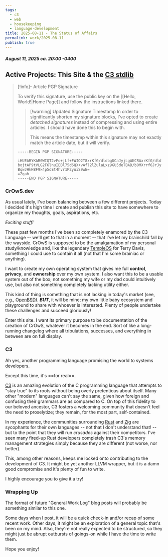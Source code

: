 ```yaml
---
tags:
  - c3
  - web
  - housekeeping
  - language-development
title: 2025-08-11 - The Status of Affairs
permalink: work/2025-08-11
publish: true
---
```

##### August 11, 2025 ca. 20:00 -0400
## Active Projects: This Site & the [C3 stdlib](https://github.com/c3lang/c3c)
> [!info]- Article PGP Signature
>
> To verify this signature, use the public key on the [[Hello, World!|Home Page]] and follow the instructions linked there.
>
> > [!warning] Updated Signature Timestamp
> > In order to significantly shorten my signature blocks, I've opted to create _detached signatures_ instead of compressing and using entire articles. I should have done this to begin with.
> > 
> > This means the timestamp within this signature may not exactly match the article date, but it will verify.
>
> ```
> -----BEGIN PGP SIGNATURE-----
> 
> iHUEABYKAB0WIQT2vFo+jLf+FWIQ2T8xrKfG/dldbgUCaJyjLgAKCRAxrKfG/dld
> bojtAP9tVLG2F6lnuIEBl75d6QX+vAfl2lZulaLxz9GU5deTBAD/bOMXrrf6JrJy
> BqwJHkH8F9k4p5dEt4hvr1P2yuiS9wE=
> =Zqah
> -----END PGP SIGNATURE-----
> ```

### CrOwS.dev
As usual lately, I've been balancing between a few different projects. Today I decided it's high time I create and publish this site to have somewhere to organize my thoughts, goals, aspirations, etc.

_Exciting stuff!_

These past few months I've been so completely enamored by the C3 Language -- we'll get to that in a moment -- that I've let my brainchild fall by the wayside. CrOwS is supposed to be the amalgamation of my personal study/knowledge and, like the legendary [TempleOS](https://templeos.org/) for Terry Davis, something I could use to contain it all (not that I'm some brainiac or anything).

I want to create my own operating system that gives me full **control**, **privacy**, and **ownership** over my own system. I also want this to be a usable system out of the box; not something my wife or my dad could intuitively use, but also not something completely lacking utility either.

This kind of thing is something that is not lacking in today's market (see, e.g., [OpenBSD](https://openbsd.org/)). ***BUT***, it will be mine; my own little baby ecosystem and playground to share with whoever is interested. Plenty of people undertake these challenges and succeed gloriously!

Enter this site. I want its primary purpose to be documentation of the creation of CrOwS, whatever it becomes in the end. Sort of like a long-running changelog where all tribulations, successes, and everything in between are on full display.

### C3
Ah yes, another programming language promising the world to systems developers.

Except this time, it's ==for real==.

[C3](https://c3-lang.org/) is an amazing evolution of the C programming language that attempts to "stay true" to its roots without being overly pretentious about itself. Many other "modern" languages can't say the same, given how foreign and confusing their grammars are as compared to C. On top of this fidelity to our beloved ancestor, C3 fosters a welcoming community that doesn't feel the need to proselytize; they remain, for the most part, self-contained.

In my experience, the communities surrounding [Rust](https://www.rust-lang.org/) and [Zig](https://ziglang.org/) are sycophants for their own languages -- not that I don't understand that! -- but to the point that they will run _crusades_ against their competitors. I've seen many fired-up Rust developers completely trash C3's memory management strategies simply because they are different (not worse, nor better).

This, among other reasons, keeps me locked onto contributing to the development of C3. It might be yet another LLVM wrapper, but it is a damn good compromise and it's plenty of fun to write.

I highly encourage you to give it a try!

### Wrapping Up
The format of future "General Work Log" blog posts will probably be something similar to this one.

Some days when I post, it will be a quick check-in and/or recap of some recent work. Other days, it might be an exploration of a general topic that's been on my mind. Also, they're not really expected to be structured, so they might just be abrupt outbursts of goings-on while I have the time to write them.

Hope you enjoy!

